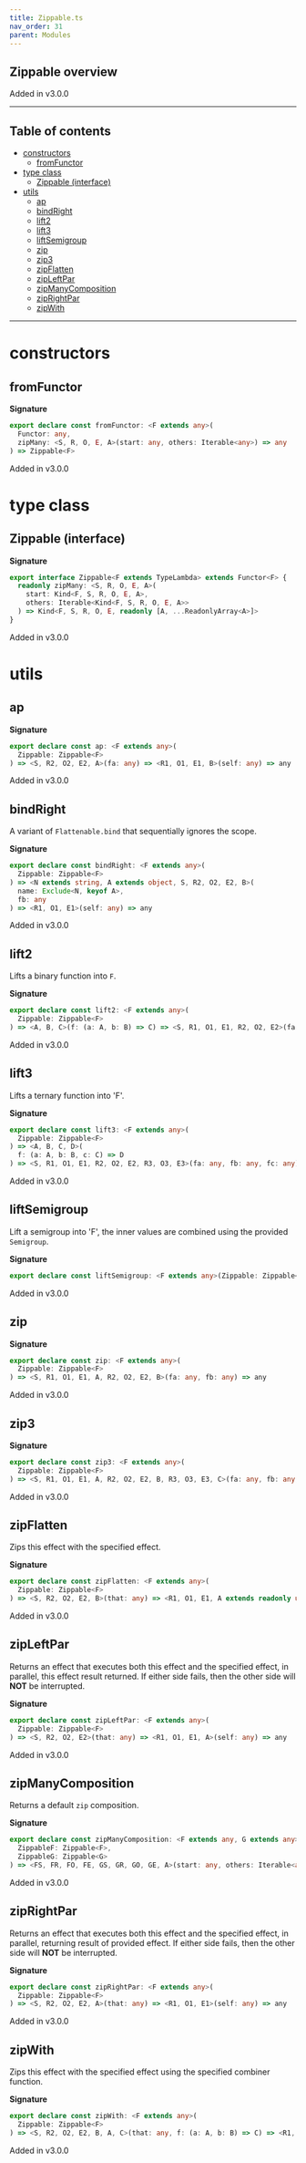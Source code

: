 ```yaml
---
title: Zippable.ts
nav_order: 31
parent: Modules
---
```


## Zippable overview

Added in v3.0.0

---

<h2 class="text-delta">Table of contents</h2>

- [constructors](#constructors)
  - [fromFunctor](#fromfunctor)
- [type class](#type-class)
  - [Zippable (interface)](#zippable-interface)
- [utils](#utils)
  - [ap](#ap)
  - [bindRight](#bindright)
  - [lift2](#lift2)
  - [lift3](#lift3)
  - [liftSemigroup](#liftsemigroup)
  - [zip](#zip)
  - [zip3](#zip3)
  - [zipFlatten](#zipflatten)
  - [zipLeftPar](#zipleftpar)
  - [zipManyComposition](#zipmanycomposition)
  - [zipRightPar](#ziprightpar)
  - [zipWith](#zipwith)

---

# constructors

## fromFunctor

**Signature**

```ts
export declare const fromFunctor: <F extends any>(
  Functor: any,
  zipMany: <S, R, O, E, A>(start: any, others: Iterable<any>) => any
) => Zippable<F>
```

Added in v3.0.0

# type class

## Zippable (interface)

**Signature**

```ts
export interface Zippable<F extends TypeLambda> extends Functor<F> {
  readonly zipMany: <S, R, O, E, A>(
    start: Kind<F, S, R, O, E, A>,
    others: Iterable<Kind<F, S, R, O, E, A>>
  ) => Kind<F, S, R, O, E, readonly [A, ...ReadonlyArray<A>]>
}
```

Added in v3.0.0

# utils

## ap

**Signature**

```ts
export declare const ap: <F extends any>(
  Zippable: Zippable<F>
) => <S, R2, O2, E2, A>(fa: any) => <R1, O1, E1, B>(self: any) => any
```

Added in v3.0.0

## bindRight

A variant of `Flattenable.bind` that sequentially ignores the scope.

**Signature**

```ts
export declare const bindRight: <F extends any>(
  Zippable: Zippable<F>
) => <N extends string, A extends object, S, R2, O2, E2, B>(
  name: Exclude<N, keyof A>,
  fb: any
) => <R1, O1, E1>(self: any) => any
```

Added in v3.0.0

## lift2

Lifts a binary function into `F`.

**Signature**

```ts
export declare const lift2: <F extends any>(
  Zippable: Zippable<F>
) => <A, B, C>(f: (a: A, b: B) => C) => <S, R1, O1, E1, R2, O2, E2>(fa: any, fb: any) => any
```

Added in v3.0.0

## lift3

Lifts a ternary function into 'F'.

**Signature**

```ts
export declare const lift3: <F extends any>(
  Zippable: Zippable<F>
) => <A, B, C, D>(
  f: (a: A, b: B, c: C) => D
) => <S, R1, O1, E1, R2, O2, E2, R3, O3, E3>(fa: any, fb: any, fc: any) => any
```

Added in v3.0.0

## liftSemigroup

Lift a semigroup into 'F', the inner values are combined using the provided `Semigroup`.

**Signature**

```ts
export declare const liftSemigroup: <F extends any>(Zippable: Zippable<F>) => <A, S, R, O, E>(Semigroup: any) => any
```

Added in v3.0.0

## zip

**Signature**

```ts
export declare const zip: <F extends any>(
  Zippable: Zippable<F>
) => <S, R1, O1, E1, A, R2, O2, E2, B>(fa: any, fb: any) => any
```

Added in v3.0.0

## zip3

**Signature**

```ts
export declare const zip3: <F extends any>(
  Zippable: Zippable<F>
) => <S, R1, O1, E1, A, R2, O2, E2, B, R3, O3, E3, C>(fa: any, fb: any, fc: any) => any
```

Added in v3.0.0

## zipFlatten

Zips this effect with the specified effect.

**Signature**

```ts
export declare const zipFlatten: <F extends any>(
  Zippable: Zippable<F>
) => <S, R2, O2, E2, B>(that: any) => <R1, O1, E1, A extends readonly unknown[]>(self: any) => any
```

Added in v3.0.0

## zipLeftPar

Returns an effect that executes both this effect and the specified effect,
in parallel, this effect result returned. If either side fails, then the
other side will **NOT** be interrupted.

**Signature**

```ts
export declare const zipLeftPar: <F extends any>(
  Zippable: Zippable<F>
) => <S, R2, O2, E2>(that: any) => <R1, O1, E1, A>(self: any) => any
```

Added in v3.0.0

## zipManyComposition

Returns a default `zip` composition.

**Signature**

```ts
export declare const zipManyComposition: <F extends any, G extends any>(
  ZippableF: Zippable<F>,
  ZippableG: Zippable<G>
) => <FS, FR, FO, FE, GS, GR, GO, GE, A>(start: any, others: Iterable<any>) => any
```

Added in v3.0.0

## zipRightPar

Returns an effect that executes both this effect and the specified effect,
in parallel, returning result of provided effect. If either side fails,
then the other side will **NOT** be interrupted.

**Signature**

```ts
export declare const zipRightPar: <F extends any>(
  Zippable: Zippable<F>
) => <S, R2, O2, E2, A>(that: any) => <R1, O1, E1>(self: any) => any
```

Added in v3.0.0

## zipWith

Zips this effect with the specified effect using the
specified combiner function.

**Signature**

```ts
export declare const zipWith: <F extends any>(
  Zippable: Zippable<F>
) => <S, R2, O2, E2, B, A, C>(that: any, f: (a: A, b: B) => C) => <R1, O1, E1>(self: any) => any
```

Added in v3.0.0

